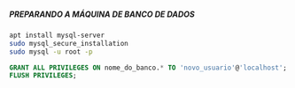 ##### PREPARANDO A MÁQUINA DE BANCO DE DADOS

~~~bash
apt install mysql-server
sudo mysql_secure_installation
sudo mysql -u root -p
~~~
~~~sql
GRANT ALL PRIVILEGES ON nome_do_banco.* TO 'novo_usuario'@'localhost';
FLUSH PRIVILEGES;
~~~

